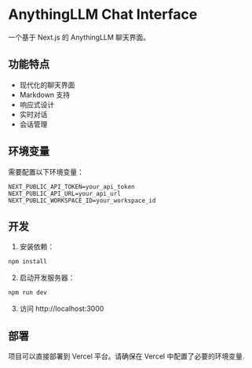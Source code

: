# AnythingLLM Chat Interface

一个基于 Next.js 的 AnythingLLM 聊天界面。

## 功能特点

- 现代化的聊天界面
- Markdown 支持
- 响应式设计
- 实时对话
- 会话管理

## 环境变量

需要配置以下环境变量：

```env
NEXT_PUBLIC_API_TOKEN=your_api_token
NEXT_PUBLIC_API_URL=your_api_url
NEXT_PUBLIC_WORKSPACE_ID=your_workspace_id
```

## 开发

1. 安装依赖：

```bash
npm install
```

2. 启动开发服务器：

```bash
npm run dev
```

3. 访问 http://localhost:3000

## 部署

项目可以直接部署到 Vercel 平台。请确保在 Vercel 中配置了必要的环境变量.
